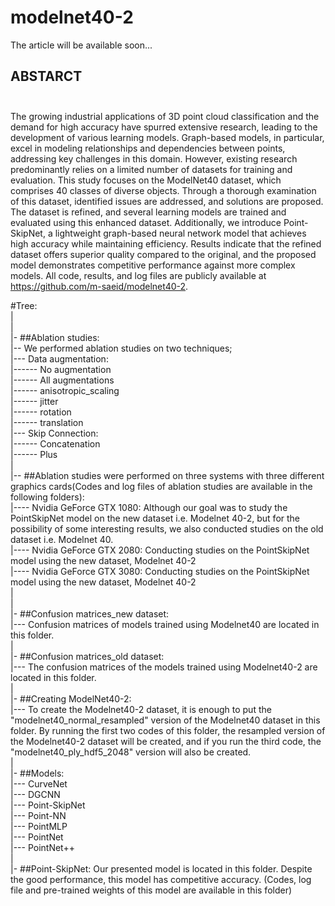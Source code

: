 # modelnet40-2
The article will be available soon...
<br />
## ABSTARCT<br /><br />
The growing industrial applications of 3D point cloud classification and the demand for high accuracy have spurred extensive research, leading to the development of various learning models. Graph-based models, in particular, excel in modeling relationships and dependencies between points, addressing key challenges in this domain. However, existing research predominantly relies on a limited number of datasets for training and evaluation. This study focuses on the ModelNet40 dataset, which comprises 40 classes of diverse objects. Through a thorough examination of this dataset, identified issues are addressed, and solutions are proposed. The dataset is refined, and several learning models are trained and evaluated using this enhanced dataset. Additionally, we introduce Point-SkipNet, a lightweight graph-based neural network model that achieves high accuracy while maintaining efficiency. Results indicate that the refined dataset offers superior quality compared to the original, and the proposed model demonstrates competitive performance against more complex models. All code, results, and log files are publicly available at https://github.com/m-saeid/modelnet40-2.

#Tree:<br />
|<br />
|<br />
|- ##Ablation studies: <br />
|-- We performed ablation studies on two techniques;<br />
|--- Data augmentation:<br />
|------ No augmentation<br />
|------ All augmentations<br />
|------ anisotropic_scaling<br />
|------ jitter<br />
|------ rotation<br />
|------ translation<br />
|--- Skip Connection:<br />
|------ Concatenation<br />
|------ Plus<br />
|<br />
|-- ##Ablation studies were performed on three systems with three different graphics cards(Codes and log files of ablation studies are available in the following folders):<br />
|---- Nvidia GeForce GTX 1080: Although our goal was to study the PointSkipNet model on the new dataset i.e. Modelnet 40-2, but for the possibility of some interesting results, we also conducted studies on the old dataset i.e. Modelnet 40.<br />
|---- Nvidia GeForce GTX 2080: Conducting studies on the PointSkipNet model using the new dataset, Modelnet 40-2<br />
|---- Nvidia GeForce GTX 3080: Conducting studies on the PointSkipNet model using the new dataset, Modelnet 40-2<br />
|<br />
|<br />
|- ##Confusion matrices_new dataset:<br />
|--- Confusion matrices of models trained using Modelnet40 are located in this folder.<br />
|<br />
|- ##Confusion matrices_old dataset:<br />
|--- The confusion matrices of the models trained using Modelnet40-2 are located in this folder.<br />
|<br />
|- ##Creating ModelNet40-2:<br />
|--- To create the Modelnet40-2 dataset, it is enough to put the "modelnet40_normal_resampled" version of the Modelnet40 dataset in this folder. By running the first two codes of this folder, the resampled version of the Modelnet40-2 dataset will be created, and if you run the third code, the "modelnet40_ply_hdf5_2048" version will also be created.<br />
|<br />
|- ##Models: <br />
|--- CurveNet<br />
|--- DGCNN<br />
|--- Point-SkipNet<br />
|--- Point-NN<br />
|--- PointMLP<br />
|--- PointNet<br />
|--- PointNet++<br />
|<br />
|- ##Point-SkipNet: Our presented model is located in this folder. Despite the good performance, this model has competitive accuracy. (Codes, log file and pre-trained weights of this model are available in this folder)<br />

